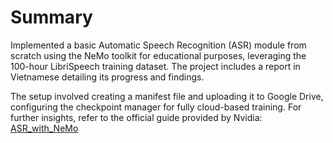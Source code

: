 # Summary

Implemented a basic Automatic Speech Recognition (ASR) module from scratch using the NeMo toolkit for educational purposes, leveraging the 100-hour LibriSpeech training dataset. The project includes a report in Vietnamese detailing its progress and findings.

The setup involved creating a manifest file and uploading it to Google Drive, configuring the checkpoint manager for fully cloud-based training. For further insights, refer to the official guide provided by Nvidia: [ASR_with_NeMo](https://github.com/NVIDIA/NeMo/blob/main/tutorials/asr/ASR_with_NeMo.ipynb)
